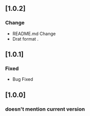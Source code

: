 ## [1.0.2]

### Change

- README.md Change
- Drat format .

## [1.0.1]

### Fixed

- Bug Fixed

## [1.0.0]

### doesn't mention current version
